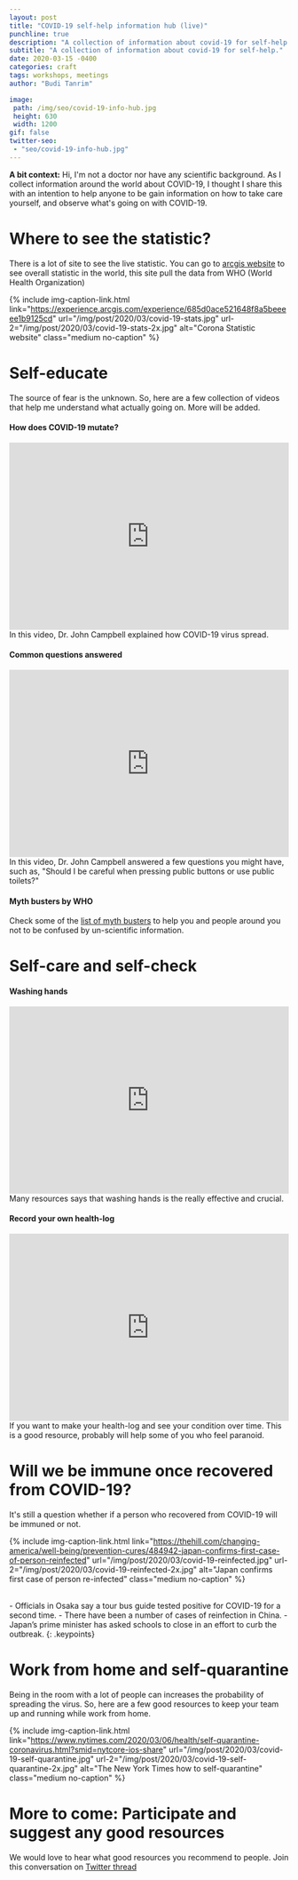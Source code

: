 ```yaml
---
layout: post
title: "COVID-19 self-help information hub (live)"
punchline: true
description: "A collection of information about covid-19 for self-help."
subtitle: "A collection of information about covid-19 for self-help."
date: 2020-03-15 -0400
categories: craft
tags: workshops, meetings
author: "Budi Tanrim"

image:
 path: /img/seo/covid-19-info-hub.jpg
 height: 630
 width: 1200
gif: false
twitter-seo: 
 - "seo/covid-19-info-hub.jpg"
---
```


**A bit context:**
Hi, I'm not a doctor nor have any scientific background. As I collect information around the world about COVID-19, I thought I share this with an intention to help anyone to be gain information on how to take care yourself, and observe what's going on with COVID-19.

# Where to see the statistic?
There is a lot of site to see the live statistic. You can go to [arcgis website][arcgis] to see overall statistic in the world, this site pull the data from WHO (World Health Organization)

{% include img-caption-link.html 
link="https://experience.arcgis.com/experience/685d0ace521648f8a5beeeee1b9125cd"
url="/img/post/2020/03/covid-19-stats.jpg" 
url-2="/img/post/2020/03/covid-19-stats-2x.jpg" 
alt="Corona Statistic website" 
class="medium no-caption" %}

# Self-educate
The source of fear is the unknown. So, here are a few collection of videos that help me understand what actually going on. More will be added.

#### How does COVID-19 mutate?

<div style="max-width: 100%;"><iframe width="600" height="337" src="https://www.youtube.com/embed/FYPZHA-UjUY" frameborder="0" allow="accelerometer; autoplay; encrypted-media; gyroscope; picture-in-picture" allowfullscreen style="max-width: 100%;"></iframe></div>
In this video, Dr. John Campbell explained how COVID-19 virus spread.

#### Common questions answered 
<div style="max-width: 100%;"><iframe width="600" height="337" src="https://www.youtube.com/embed/TpXoY_1EG8Y" frameborder="0" allow="accelerometer; autoplay; encrypted-media; gyroscope; picture-in-picture" allowfullscreen style="max-width: 100%;"></iframe></div>
In this video, Dr. John Campbell answered a few questions you might have, such as, "Should I be careful when pressing public buttons or use public toilets?"

#### Myth busters by WHO
Check some of the [list of myth busters][who-myth-busters] to help you and people around you not to be confused by un-scientific information.

# Self-care and self-check
#### Washing hands
<div style="max-width: 100%;"><iframe width="600" height="337" src="https://www.youtube.com/embed/1AGW3bbcb3Y" frameborder="0" allow="accelerometer; autoplay; encrypted-media; gyroscope; picture-in-picture" allowfullscreen style="max-width: 100%;"></iframe></div>
Many resources says that washing hands is the really effective and crucial.

#### Record your own health-log
<div style="max-width: 100%;"><iframe width="600" height="337" src="https://www.youtube.com/embed/fUir2Q1uxxs" frameborder="0" allow="accelerometer; autoplay; encrypted-media; gyroscope; picture-in-picture" allowfullscreen style="max-width: 100%;"></iframe></div>
If you want to make your health-log and see your condition over time. This is a good resource, probably will help some of you who feel paranoid.


# Will we be immune once recovered from COVID-19?
It's still a question whether if a person who recovered from COVID-19 will be immuned or not.

{% include img-caption-link.html 
link="https://thehill.com/changing-america/well-being/prevention-cures/484942-japan-confirms-first-case-of-person-reinfected"
url="/img/post/2020/03/covid-19-reinfected.jpg" 
url-2="/img/post/2020/03/covid-19-reinfected-2x.jpg" 
alt="Japan confirms first case of person re-infected" 
class="medium no-caption" %}

<br/>
- Officials in Osaka say a tour bus guide tested positive for COVID-19 for a second time.
- There have been a number of cases of reinfection in China.
- Japan’s prime minister has asked schools to close in an effort to curb the outbreak.
{: .keypoints}

# Work from home and self-quarantine
Being in the room with a lot of people can increases the probability of spreading the virus. So, here are a few good resources to keep your team up and running while work from home.

{% include img-caption-link.html 
link="https://www.nytimes.com/2020/03/06/health/self-quarantine-coronavirus.html?smid=nytcore-ios-share"
url="/img/post/2020/03/covid-19-self-quarantine.jpg" 
url-2="/img/post/2020/03/covid-19-self-quarantine-2x.jpg" 
alt="The New York Times how to self-quarantine" 
class="medium no-caption" %}


# More to come: Participate and suggest any good resources
We would love to hear what good resources you recommend to people. Join this conversation on [Twitter thread][twitter-thread]


[japan-reinfected]:https://thehill.com/changing-america/well-being/prevention-cures/484942-japan-confirms-first-case-of-person-reinfected

[arcgis]: https://experience.arcgis.com/experience/685d0ace521648f8a5beeeee1b9125cd

[twitter-thread]: https://twitter.com/buditanrim/status/1239060277930291200
[who-myth-busters]: https://www.who.int/emergencies/diseases/novel-coronavirus-2019/advice-for-public/myth-busters